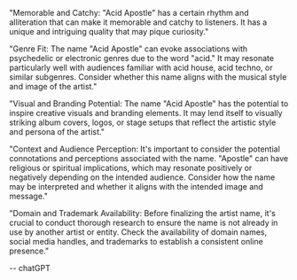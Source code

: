 "Memorable and Catchy: "Acid Apostle" has a certain rhythm and alliteration that can make it memorable and catchy to listeners. It has a unique and intriguing quality that may pique curiosity."

"Genre Fit: The name "Acid Apostle" can evoke associations with psychedelic or electronic genres due to the word "acid." It may resonate particularly well with audiences familiar with acid house, acid techno, or similar subgenres. Consider whether this name aligns with the musical style and image of the artist."

"Visual and Branding Potential: The name "Acid Apostle" has the potential to inspire creative visuals and branding elements. It may lend itself to visually striking album covers, logos, or stage setups that reflect the artistic style and persona of the artist."

"Context and Audience Perception: It's important to consider the potential connotations and perceptions associated with the name. "Apostle" can have religious or spiritual implications, which may resonate positively or negatively depending on the intended audience. Consider how the name may be interpreted and whether it aligns with the intended image and message."

"Domain and Trademark Availability: Before finalizing the artist name, it's crucial to conduct thorough research to ensure the name is not already in use by another artist or entity. Check the availability of domain names, social media handles, and trademarks to establish a consistent online presence."

  -- chatGPT
